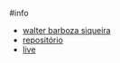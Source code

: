 #info
- [walter barboza siqueira](https://github.com/WalterSiqueira)
- [repositório](https://github.com/WalterSiqueira/pwi)
- [live](https://pwi-nine.vercel.app/)